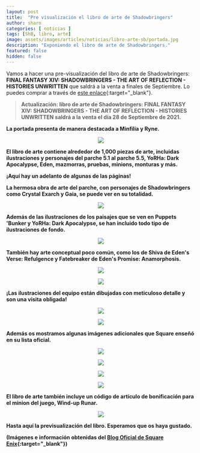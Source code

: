 ```yaml
---
layout: post
title:  "Pre visualización el libro de arte de Shadowbringers"
author: sharn
categories: [ noticias ]
tags: [ShB, libro, arte]
image: assets/images/articles/noticias/libro-arte-sb/portada.jpg
description: "Exponiendo el libro de arte de Shadowbringers."
featured: false
hidden: false
---
```

Vamos a hacer una pre-visualización del libro de arte de Shadowbringers: **FINAL FANTASY XIV: SHADOWBRINGERS - THE ART OF REFLECTION - HISTORIES UNWRITTEN** que saldrá a la venta a finales de Septiembre. Lo puedes comprar a través de [este enlace](https://store.eu.square-enix-games.com/en_EU/product/634855/final-fantasy-xiv-shadowbringers-the-art-of-reflection-histories-unwritten){:target="_blank"}.

<blockquote>
<b>Actualización: libro de arte de Shadowbringers: FINAL FANTASY XIV: SHADOWBRINGERS - THE ART OF REFLECTION - HISTORIES UNWRITTEN saldrá a la venta el día 28 de Septiembre de 2021.
</blockquote> 

La portada presenta de manera destacada a Minfilia y Ryne.

<p align="center"><img src="/assets/images/articles/noticias/libro-arte-sb/portadalibro.jpg"></p>

El libro de arte contiene alrededor de 1,000 piezas de arte, incluidas ilustraciones y personajes del parche 5.1 al parche 5.5, YoRHa: Dark Apocalypse, Eden, mazmorras, pruebas, minions, monturas y más.

¡Aquí hay un adelanto de algunas de las páginas!

La hermosa obra de arte del parche, con personajes de Shadowbringers como Crystal Exarch y Gaia, se puede ver en su totalidad.

<p align="center"><img src="/assets/images/articles/noticias/libro-arte-sb/pag1.jpg"></p>

Además de las ilustraciones de los paisajes que se ven en Puppets 'Bunker y YoRHa: Dark Apocalypse, se han incluido todo tipo de ilustraciones de fondo.

<p align="center"><img src="/assets/images/articles/noticias/libro-arte-sb/pag2.jpg"></p>

También hay arte conceptual poco común, como los de Shiva de Eden's Verse: Refulgence y Fatebreaker de Eden's Promise: Anamorphosis.

<p align="center"><img src="/assets/images/articles/noticias/libro-arte-sb/pag3.jpg"></p>
<p align="center"><img src="/assets/images/articles/noticias/libro-arte-sb/pag4.jpg"></p>

¡Las ilustraciones del equipo están dibujadas con meticuloso detalle y son una visita obligada!

<p align="center"><img src="/assets/images/articles/noticias/libro-arte-sb/pag5.jpg"></p>
<p align="center"><img src="/assets/images/articles/noticias/libro-arte-sb/pag6.jpg"></p>

Además os mostramos algunas imágenes adicionales que Square enseñó en su lista oficial.

<p align="center"><img src="/assets/images/articles/noticias/libro-arte-sb/pag7.jpg"></p>
<p align="center"><img src="/assets/images/articles/noticias/libro-arte-sb/pag8.jpg"></p>
<p align="center"><img src="/assets/images/articles/noticias/libro-arte-sb/pag9.jpg"></p>
<p align="center"><img src="/assets/images/articles/noticias/libro-arte-sb/pag10.jpg"></p>

El libro de arte también incluye un código de artículo de bonificación para el minion del juego, **Wind-up Runar**.

<p align="center"><img src="/assets/images/articles/noticias/libro-arte-sb/Wind-up Runar.jpg"></p>

Hasta aquí la previsualización del libro. Esperamos que os haya gustado.

(Imágenes e información obtenidas del [Blog Oficial de Square Enix](https://na.finalfantasyxiv.com/blog/003163.html){:target="_blank"})
